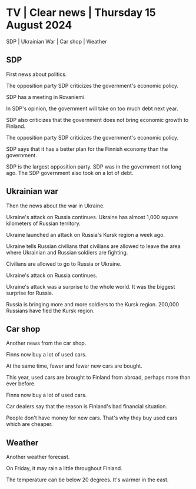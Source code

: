 # TV \| Clear news \| Thursday 15 August 2024

SDP \| Ukrainian War \| Car shop \| Weather

## SDP

First news about politics.

The opposition party SDP criticizes the government's economic policy.

SDP has a meeting in Rovaniemi.

In SDP's opinion, the government will take on too much debt next year.

SDP also criticizes that the government does not bring economic growth to Finland.

The opposition party SDP criticizes the government's economic policy.

SDP says that it has a better plan for the Finnish economy than the government.

SDP is the largest opposition party. SDP was in the government not long ago. The SDP government also took on a lot of debt.

## Ukrainian war

Then the news about the war in Ukraine.

Ukraine's attack on Russia continues. Ukraine has almost 1,000 square kilometers of Russian territory.

Ukraine launched an attack on Russia's Kursk region a week ago.

Ukraine tells Russian civilians that civilians are allowed to leave the area where Ukrainian and Russian soldiers are fighting.

Civilians are allowed to go to Russia or Ukraine.

Ukraine's attack on Russia continues.

Ukraine's attack was a surprise to the whole world. It was the biggest surprise for Russia.

Russia is bringing more and more soldiers to the Kursk region. 200,000 Russians have fled the Kursk region.

## Car shop

Another news from the car shop.

Finns now buy a lot of used cars.

At the same time, fewer and fewer new cars are bought.

This year, used cars are brought to Finland from abroad, perhaps more than ever before.

Finns now buy a lot of used cars.

Car dealers say that the reason is Finland's bad financial situation.

People don't have money for new cars. That's why they buy used cars which are cheaper.

## Weather

Another weather forecast.

On Friday, it may rain a little throughout Finland.

The temperature can be below 20 degrees. It's warmer in the east.
